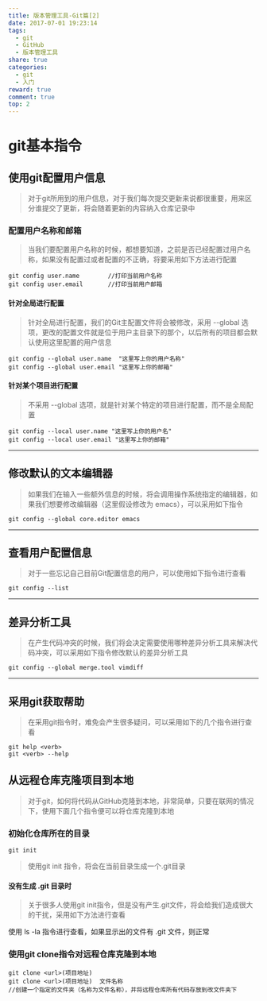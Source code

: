 ```yaml
---
title: 版本管理工具-Git篇[2]
date: 2017-07-01 19:23:14
tags:
  - git
  - GitHub
  - 版本管理工具
share: true
categories:
  - git
  - 入门
reward: true
comment: true
top: 2
---
```


# git基本指令



## 使用git配置用户信息

> 对于git所用到的用户信息，对于我们每次提交更新来说都很重要，用来区分谁提交了更新，将会随着更新的内容纳入仓库记录中

### 配置用户名称和邮箱

> 当我们要配置用户名称的时候，都想要知道，之前是否已经配置过用户名称，如果没有配置过或者配置的不正确，将要采用如下方法进行配置


    git config user.name        //打印当前用户名称
    git config user.email       //打印当前用户邮箱
    
#### 针对全局进行配置

> 针对全局进行配置，我们的Git主配置文件将会被修改，采用 --global 选项，更改的配置文件就是位于用户主目录下的那个，以后所有的项目都会默认使用这里配置的用户信息


    git config --global user.name  "这里写上你的用户名称"
    git config --global user.email "这里写上你的邮箱"

#### 针对某个项目进行配置

> 不采用 --global 选项，就是针对某个特定的项目进行配置，而不是全局配置

    git config --local user.name "这里写上你的用户名"
    git config --local user.email "这里写上你的邮箱"


<!-- more -->

----------


## 修改默认的文本编辑器

> 如果我们在输入一些额外信息的时候，将会调用操作系统指定的编辑器，如果我们想要修改编辑器（这里假设修改为 emacs），可以采用如下指令

    git config --global core.editor emacs
    


----------


## 查看用户配置信息

> 对于一些忘记自己目前Git配置信息的用户，可以使用如下指令进行查看

    git config --list


----------


## 差异分析工具

> 在产生代码冲突的时候，我们将会决定需要使用哪种差异分析工具来解决代码冲突，可以采用如下指令修改默认的差异分析工具

    git config --global merge.tool vimdiff


----------

## 采用git获取帮助

> 在采用git指令时，难免会产生很多疑问，可以采用如下的几个指令进行查看

    git help <verb>
    git <verb> --help



## 从远程仓库克隆项目到本地

> 对于git，如何将代码从GitHub克隆到本地，非常简单，只要在联网的情况下，使用下面几个指令便可以将仓库克隆到本地

### 初始化仓库所在的目录

    git init

> 使用git init 指令，将会在当前目录生成一个.git目录

#### 没有生成 .git 目录时

> 关于很多人使用git init指令，但是没有产生.git文件，将会给我们造成很大的干扰，采用如下方法进行查看

使用 ls -la 指令进行查看，如果显示出的文件有 .git 文件，则正常

### 使用git clone指令对远程仓库克隆到本地

    git clone <url>(项目地址)
    git clone <url>(项目地址)  文件名称     
    //创建一个指定的文件夹（名称为文件名称），并将远程仓库所有代码存放到改文件夹下
    
    


